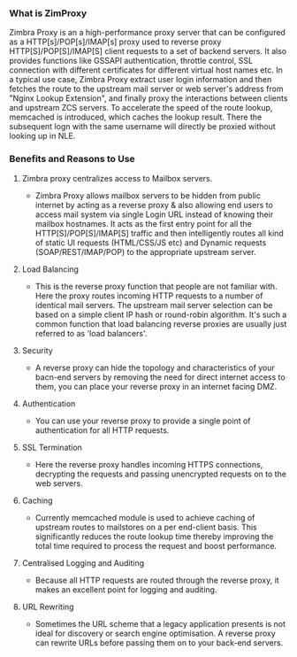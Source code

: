 ### What is ZimProxy
Zimbra Proxy is an a high-performance proxy server that can be configured as a
HTTP[s]/POP[s]/IMAP[s] proxy used to reverse proxy HTTP[S]/POP[S]/IMAP[S]
client requests to a set of backend servers. It also provides functions like
GSSAPI authentication, throttle control, SSL connection with different
certificates for different virtual host names etc. In a typical use case,
Zimbra Proxy extract user login information and then fetches the route to the
upstream mail server or web server's address from "Nginx Lookup Extension", and
finally proxy the interactions between clients and upstream ZCS servers. To
accelerate the speed of the route lookup, memcached is introduced, which caches
the lookup result. There the subsequent logn with the same username will
directly be proxied without looking up in NLE.

### Benefits and Reasons to Use
1. Zimbra proxy centralizes access to Mailbox servers.
   * Zimbra Proxy allows mailbox servers to be hidden from public internet by
     acting as a reverse proxy & also allowing end users to access mail system
via single Login URL instead of knowing their mailbox hostnames. It acts as the
first entry point for all the HTTP[S]/POP[S]/IMAP[S] traffic and then
intelligently routes all kind of static UI requests (HTML/CSS/JS etc) and
Dynamic requests (SOAP/REST/IMAP/POP) to the appropriate upstream server.

2. Load Balancing
   * This is the reverse proxy function that people are not familiar with. Here
     the proxy routes incoming HTTP requests to a number of identical mail
servers. The upstream mail server selection can be based on a simple client IP
hash or round-robin algorithm. It's such a common function that load balancing
reverse proxies are usually just referred to as 'load balancers'.

3. Security
   * A reverse proxy can hide the topology and characteristics of your bacn-end
     servers by removing the need for direct internet access to them, you can
place your reverse proxy in an internet facing DMZ.

4. Authentication
   * You can use your reverse proxy to provide a single point of authentication
     for all HTTP requests.

5. SSL Termination
   * Here the reverse proxy handles incoming HTTPS connections, decrypting the
     requests and passing unencrypted requests on to the web servers.

6. Caching
   * Currently memcached module is used to achieve caching of upstream routes
     to mailstores on a per end-client basis. This significantly reduces the
route lookup time thereby improving the total time required to process the
request and boost performance.

7. Centralised Logging and Auditing
   * Because all HTTP requests are routed through the reverse proxy, it makes
     an excellent point for logging and auditing.

8. URL Rewriting
   * Sometimes the URL scheme that a legacy application presents is not ideal
     for discovery or search engine optimisation. A reverse proxy can rewrite
URLs before passing them on to your back-end servers.
